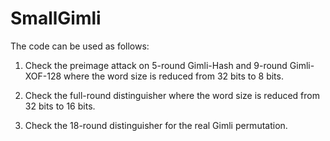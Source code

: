 # SmallGimli

The code can be used as follows:

1. Check the preimage attack on 5-round Gimli-Hash and 9-round Gimli-XOF-128 where the word size is reduced from 32 bits to 8 bits.

2. Check the full-round distinguisher where the word size is reduced from 32 bits to 16 bits.

3. Check the 18-round distinguisher for the real Gimli permutation.
